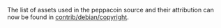 The list of assets used in the peppacoin source and their attribution can now be found in [contrib/debian/copyright](../contrib/debian/copyright).
